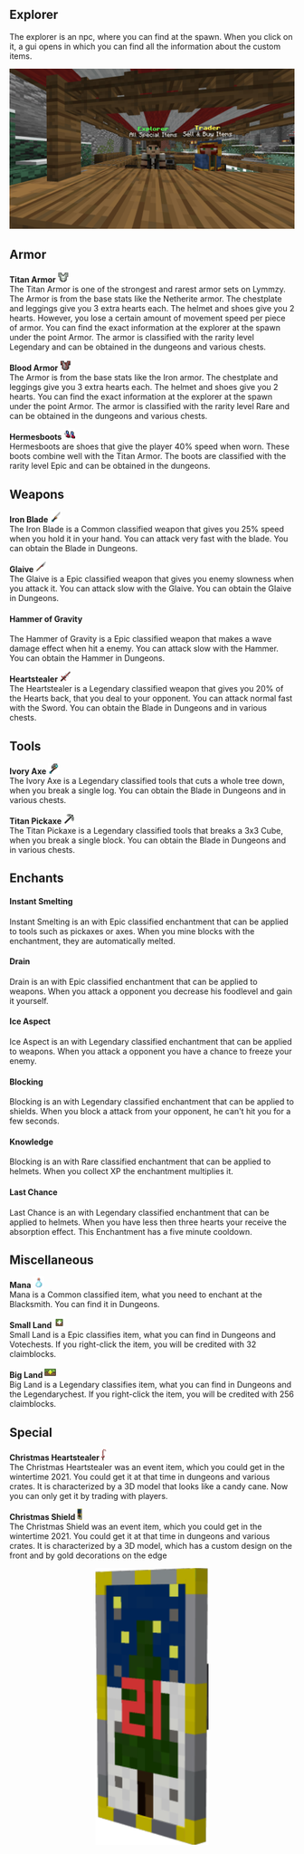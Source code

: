 ## Explorer
The explorer is an npc, where you can find at the spawn. When you click on it, a gui opens in which you can find all the information about the custom items.

<p align="center">
    <img src="https://github.com/gommzystudio/lymmzy_wiki/blob/main/img/explorer.png?raw=true" width="600px"></img>
</p>

## Armor

<b>Titan Armor <img src="https://github.com/gommzystudio/lymmzy_wiki/blob/main/img/titan_chestplate.png?raw=true" height="20px"></img></b><br>
The Titan Armor is one of the strongest and rarest armor sets on Lymmzy. The Armor is from the base stats like the Netherite armor. The chestplate and leggings give you 3 extra hearts each. The helmet and shoes give you 2 hearts. However, you lose a certain amount of movement speed per piece of armor. You can find the exact information at the explorer at the spawn under the point Armor. The armor is classified with the rarity level Legendary and can be obtained in the dungeons and various chests.

<b>Blood Armor <img src="https://github.com/gommzystudio/lymmzy_wiki/blob/main/img/blood_chestplate.png?raw=true" height="20px"></img></b><br>
The Armor is from the base stats like the Iron armor. The chestplate and leggings give you 3 extra hearts each. The helmet and shoes give you 2 hearts. You can find the exact information at the explorer at the spawn under the point Armor. The armor is classified with the rarity level Rare and can be obtained in the dungeons and various chests.

<b>Hermesboots <img src="https://github.com/gommzystudio/lymmzy_wiki/blob/main/img/hermes_boots.png?raw=true" height="20px"></img></b><br>
Hermesboots are shoes that give the player 40% speed when worn. These boots combine well with the Titan Armor. The boots are classified with the rarity level Epic and can be obtained in the dungeons.

## Weapons

<b>Iron Blade <img src="https://github.com/gommzystudio/lymmzy_wiki/blob/main/img/ironblade.png?raw=true" height="20px"></img></b><br>
The Iron Blade is a Common classified weapon that gives you 25% speed when you hold it in your hand. You can attack very fast with the blade. You can obtain the Blade in Dungeons.

<b>Glaive <img src="https://github.com/gommzystudio/lymmzy_wiki/blob/main/img/glaive.png?raw=true" height="20px"></img></b><br>
The Glaive is a Epic classified weapon that gives you enemy slowness when you attack it. You can attack slow with the Glaive. You can obtain the Glaive in Dungeons.

#### Hammer of Gravity
The Hammer of Gravity is a Epic classified weapon that makes a wave damage effect when hit a enemy. You can attack slow with the Hammer. You can obtain the Hammer in Dungeons.

<b>Heartstealer <img src="https://github.com/gommzystudio/lymmzy_wiki/blob/main/img/heartstealer.png?raw=true" height="20px"></img></b><br>
The Heartstealer is a Legendary classified weapon that gives you 20% of the Hearts back, that you deal to your opponent. You can attack normal fast with the Sword. You can obtain the Blade in Dungeons and in various chests.

## Tools

<b>Ivory Axe <img src="https://github.com/gommzystudio/lymmzy_wiki/blob/main/img/ivoryaxe.png?raw=true" height="20px"></img></b><br>
The Ivory Axe is a Legendary classified tools that cuts a whole tree down, when you break a single log. You can obtain the Blade in Dungeons and in various chests.

<b>Titan Pickaxe <img src="https://github.com/gommzystudio/lymmzy_wiki/blob/main/img/titan_pickaxe.png?raw=true" height="20px"></img></b><br>
The Titan Pickaxe is a Legendary classified tools that breaks a 3x3 Cube, when you break a single block. You can obtain the Blade in Dungeons and in various chests.

## Enchants
#### Instant Smelting
Instant Smelting is an with Epic classified enchantment that can be applied to tools such as pickaxes or axes. When you mine blocks with the enchantment, they are automatically melted.

#### Drain
Drain is an with Epic classified enchantment that can be applied to weapons. When you attack a opponent you decrease his foodlevel and gain it yourself.

#### Ice Aspect
Ice Aspect is an with Legendary classified enchantment that can be applied to weapons. When you attack a opponent you have a chance to freeze your enemy.

#### Blocking
Blocking is an with Legendary classified enchantment that can be applied to shields. When you block a attack from your opponent, he can't hit you for a few seconds.

#### Knowledge
Blocking is an with Rare classified enchantment that can be applied to helmets. When you collect XP the enchantment multiplies it.

#### Last Chance
Last Chance is an with Legendary classified enchantment that can be applied to helmets. When you have less then three hearts your receive the absorption effect. This Enchantment has a five minute cooldown.

## Miscellaneous

<b>Mana <img src="https://github.com/gommzystudio/lymmzy_wiki/blob/main/img/mana.png?raw=true" height="20px"></img></b><br>
Mana is a Common classified item, what you need to enchant at the Blacksmith. You can find it in Dungeons.

<b>Small Land <img src="https://github.com/gommzystudio/lymmzy_wiki/blob/main/img/big_land.png?raw=true" height="20px"></img></b><br>
Small Land is a Epic classifies item, what you can find in Dungeons and Votechests. If you right-click the item, you will be credited with 32 claimblocks.

<b>Big Land <img src="https://github.com/gommzystudio/lymmzy_wiki/blob/main/img/small_land.png?raw=true" height="20px"></img></b><br>
Big Land is a Legendary classifies item, what you can find in Dungeons and the Legendarychest. If you right-click the item, you will be credited with 256 claimblocks.

## Special

<b>Christmas Heartstealer <img src="https://github.com/gommzystudio/lymmzy_wiki/blob/main/img/christmas_sword.png?raw=true" height="20px"></img></b><br>
The Christmas Heartstealer was an event item, which you could get in the wintertime 2021. You could get it at that time in dungeons and various crates. It is characterized by a 3D model that looks like a candy cane. Now you can only get it by trading with players.

<b>Christmas Shield <img src="https://github.com/gommzystudio/lymmzy_wiki/blob/main/img/christmas_shield.png?raw=true" height="20px"></img></b><br>
The Christmas Shield was an event item, which you could get in the wintertime 2021. You could get it at that time in dungeons and various crates. It is characterized by a 3D model, which has a custom design on the front and by gold decorations on the edge

<p align="center">
    <img src="https://github.com/gommzystudio/lymmzy_wiki/blob/main/img/christmas_shield.png?raw=true" width="200px"></img>
</p>

